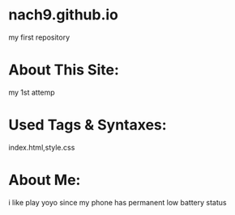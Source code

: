 # nach9.github.io
my first repository
# About This Site: 
my 1st attemp
# Used Tags & Syntaxes: 
index.html,style.css
# About Me: 
i like play yoyo since my phone has permanent low battery status
